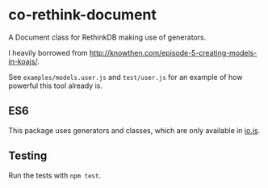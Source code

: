 # co-rethink-document
A Document class for RethinkDB making use of generators.

I heavily borrowed from http://knowthen.com/episode-5-creating-models-in-koajs/.

See `examples/models.user.js` and `test/user.js` for an example of how powerful this tool already is.

## ES6
This package uses generators and classes, which are only available in [io.js](https://iojs.org/).

## Testing
Run the tests with `npm test`.
